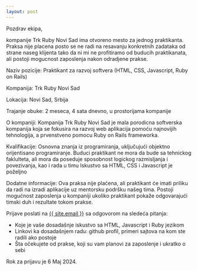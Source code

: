 ```yaml
---
layout: post
---
```


Pozdrav ekipa,

kompanije Trk Ruby Novi Sad ima otvoreno mesto za jednog praktikanta. Praksa
nije placena posto se ne radi na resavanju konkretnih zadataka od strane naseg
klijenta tako da ni mi ne profitiramo od buducih praktikanata, ali postoji
mogucnost zaposlenja  nakon odradjene prakse. 

Naziv pozicije: Praktikant za razvoj softvera (HTML, CSS, Javascript, Ruby on Rails)

Kompanija: Trk Ruby Novi Sad

Lokacija: Novi Sad, Srbija

Trajanje obuke: 2 meseca, 4 sata dnevno, u prostorijama kompanije

O kompaniji: Kompanija Trk Ruby Novi Sad je mala porodicna softverska kompanija koja se fokusira na razvoj web aplikacija pomoću najnovijih tehnologija, a prvenstveno pomocu Ruby on Rails frameworka.  

Kvalifikacije:
Osnovna znanja iz programiranja, uključujući objektno orijentisano programiranje. 
Buduci praktikant ne mora da bude sa tehnickog faklulteta, ali mora da poseduje sposobnost logickog razmisljanja i povezivanja, kao i rada u timu
Iskustvo sa HTML, CSS i Javascript je poželjno

Dodatne informacije:
Ova praksa nije plaćena, ali praktikant će imati priliku da radi na izradi aplikacije uz mentorsku podršku našeg tima. Postoji mogućnost zaposlenja u kompaniji ukoliko praktikant pokaže odgovarajući timski duh i rezultate tokom prakse. 

Prijave poslati na  <a href="mailto:{{ site.email }}">{{ site.email }}</a>
sa odgovorom na sledeća pitanja:
- Koje je vaše dosadašnje iskustvo sa HTML, Javascript i Ruby jezikom
- Linkovi ka dosadašnjem radu: github profil, primeri sajtova na kom ste radili ako postoje
- Šta očekujete od prakse, koji su vam planovi za zaposlenje i ukratko o sebi

Rok za prijavu je 6 Maj 2024.
